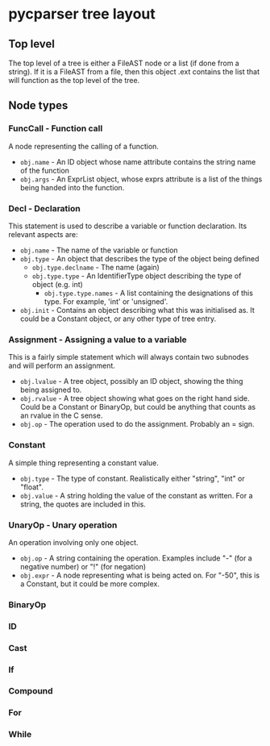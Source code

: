 # pycparser tree layout

## Top level
The top level of a tree is either a FileAST node or a list (if done from a string). If it is a FileAST from a file,
then this object .ext contains the list that will function as the top level of the tree.

## Node types

### FuncCall - Function call
A node representing the calling of a function.
* `obj.name` - An ID object whose name attribute contains the string name of the function
* `obj.args` - An ExprList object, whose exprs attribute is a list of the things being handed into the function.

### Decl - Declaration
This statement is used to describe a variable or function declaration. Its relevant aspects are:
* `obj.name` - The name of the variable or function
* `obj.type` - An object that describes the type of the object being defined
  * `obj.type.declname` - The name (again)
  * `obj.type.type` - An IdentifierType object describing the type of object (e.g. int)
    * `obj.type.type.names` - A list containing the designations of this type. For example, 'int' or 'unsigned'.
* `obj.init` - Contains an object describing what this was initialised as. It could be a Constant object, or any
  other type of tree entry.

### Assignment - Assigning a value to a variable
This is a fairly simple statement which will always contain two subnodes and will perform an assignment.
* `obj.lvalue` - A tree object, possibly an ID object, showing the thing being assigned to.
* `obj.rvalue` - A tree object showing what goes on the right hand side. Could be a Constant or BinaryOp, but could be
    anything that counts as an rvalue in the C sense.
* `obj.op` - The operation used to do the assignment. Probably an = sign.

### Constant
A simple thing representing a constant value.
* `obj.type` - The type of constant. Realistically either "string", "int" or "float".
* `obj.value` - A string holding the value of the constant as written. For a string, the quotes are included in this.

### UnaryOp - Unary operation
An operation involving only one object.
* `obj.op` - A string containing the operation. Examples include "-" (for a negative number) or "!" (for negation)
* `obj.expr` - A node representing what is being acted on. For "-50", this is a Constant, but it could be more complex.

### BinaryOp
### ID
### Cast
### If
### Compound
### For
### While